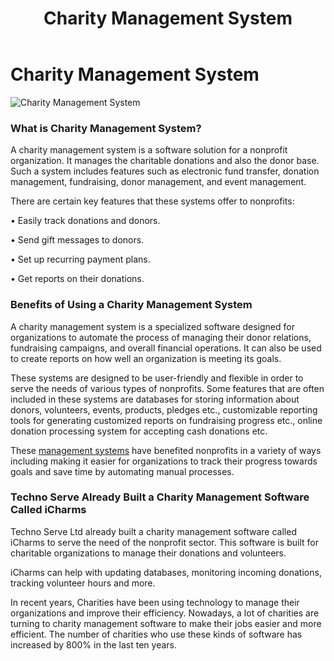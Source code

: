 ﻿---
layout: ../../../layouts/ServiceLayout.astro
title: "Charity Management System"
faqtitle1: "What are the key features of a Charity Management System?"
faqtext1: "A Charity Management System typically includes features such as donation management, donor management, fundraising tools, event management, and reporting capabilities. These systems allow nonprofits to easily track donations, communicate with donors, organize fundraising campaigns, manage events, and generate reports to evaluate their performance."

faqtitle2: "What are the benefits of using a Charity Management System?"
faqtext2: "Using a Charity Management System offers several benefits to nonprofit organizations, including:
- Streamlined donation and donor management processes
- Enhanced communication with donors through personalized messages and updates
- Simplified setup of recurring donation plans
- Access to comprehensive reports and analytics to track fundraising progress and donor engagement
- Improved efficiency and productivity by automating manual tasks and workflows"

faqtitle3: "How can Techno Serve's iCharms software benefit nonprofits?"
faqtext3: "Techno Serve's iCharms is a specialized charity management software designed to meet the unique needs of nonprofit organizations. It provides features such as database management, donation tracking, volunteer management, and reporting tools. iCharms helps nonprofits streamline their operations, improve efficiency, and better engage with donors and volunteers. With iCharms, nonprofits can efficiently manage their resources, track their impact, and focus on their mission."

---

# Charity Management System

![Charity Management System](/assets/img/service/charity-management.jpg)

### What is Charity Management System?

A charity management system is a software solution for a nonprofit organization. It manages the charitable donations and also the donor base. Such a system includes features such as electronic fund transfer, donation management, fundraising, donor management, and event management.

There are certain key features that these systems offer to nonprofits:

• Easily track donations and donors.

• Send gift messages to donors.

• Set up recurring payment plans.

• Get reports on their donations.

### Benefits of Using a Charity Management System

A charity management system is a specialized software designed for organizations to automate the process of managing their donor relations, fundraising campaigns, and overall financial operations. It can also be used to create reports on how well an organization is meeting its goals.

These systems are designed to be user-friendly and flexible in order to serve the needs of various types of nonprofits. Some features that are often included in these systems are databases for storing information about donors, volunteers, events, products, pledges etc., customizable reporting tools for generating customized reports on fundraising progress etc., online donation processing system for accepting cash donations etc.

These [management systems](https://schoolwhiteboard.com/) have benefited nonprofits in a variety of ways including making it easier for organizations to track their progress towards goals and save time by automating manual processes.

### Techno Serve Already Built a Charity Management Software Called iCharms

Techno Serve Ltd already built a charity management software called iCharms to serve the need of the nonprofit sector. This software is built for charitable organizations to manage their donations and volunteers.

iCharms can help with updating databases, monitoring incoming donations, tracking volunteer hours and more.

In recent years, Charities have been using technology to manage their organizations and improve their efficiency. Nowadays, a lot of charities are turning to charity management software to make their jobs easier and more efficient. The number of charities who use these kinds of software has increased by 800% in the last ten years.

